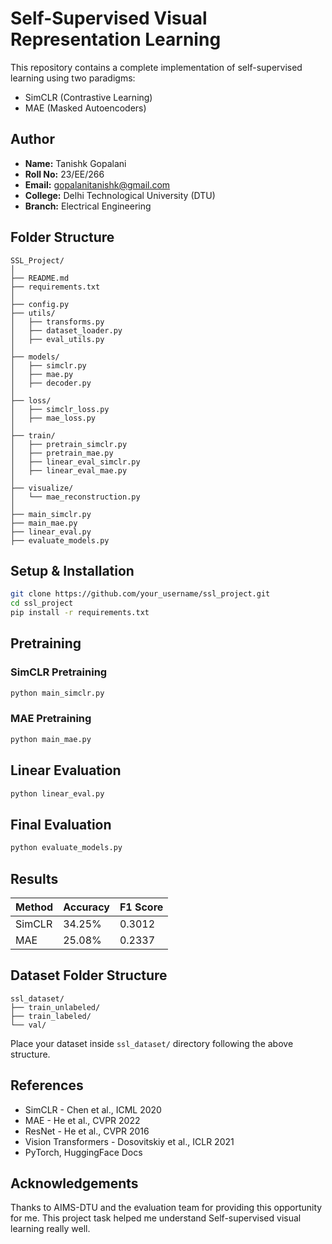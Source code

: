 # Self-Supervised Visual Representation Learning

This repository contains a complete implementation of self-supervised learning using two paradigms:
- SimCLR (Contrastive Learning)
- MAE (Masked Autoencoders)

## Author

- **Name:** Tanishk Gopalani  
- **Roll No:** 23/EE/266  
- **Email:** gopalanitanishk@gmail.com  
- **College:** Delhi Technological University (DTU)  
- **Branch:** Electrical Engineering  

## Folder Structure

```
SSL_Project/
│
├── README.md
├── requirements.txt
│
├── config.py
├── utils/
│   ├── transforms.py
│   ├── dataset_loader.py
│   ├── eval_utils.py
│
├── models/
│   ├── simclr.py
│   ├── mae.py
│   ├── decoder.py
│
├── loss/
│   ├── simclr_loss.py
│   ├── mae_loss.py
│
├── train/
│   ├── pretrain_simclr.py
│   ├── pretrain_mae.py
│   ├── linear_eval_simclr.py
│   ├── linear_eval_mae.py
│
├── visualize/
│   └── mae_reconstruction.py
│
├── main_simclr.py
├── main_mae.py
├── linear_eval.py
├── evaluate_models.py
```

## Setup & Installation

```bash
git clone https://github.com/your_username/ssl_project.git
cd ssl_project
pip install -r requirements.txt
```

## Pretraining

### SimCLR Pretraining
```bash
python main_simclr.py
```

### MAE Pretraining
```bash
python main_mae.py
```

## Linear Evaluation

```bash
python linear_eval.py
```

## Final Evaluation

```bash
python evaluate_models.py
```

## Results

| Method | Accuracy | F1 Score |
|--------|----------|----------|
| SimCLR | 34.25%   | 0.3012   |
| MAE    | 25.08%   | 0.2337   |

## Dataset Folder Structure

```
ssl_dataset/
├── train_unlabeled/
├── train_labeled/
└── val/
```

Place your dataset inside `ssl_dataset/` directory following the above structure.

## References

- SimCLR - Chen et al., ICML 2020
- MAE - He et al., CVPR 2022
- ResNet - He et al., CVPR 2016
- Vision Transformers - Dosovitskiy et al., ICLR 2021
- PyTorch, HuggingFace Docs

## Acknowledgements

Thanks to AIMS-DTU and the evaluation team for providing this opportunity for me. This project task helped me understand Self-supervised visual learning really well.
